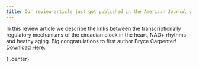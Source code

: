 ```yaml
---
title: Our review article just got published in the American Journal of Physiology - Cell Physiology 
---
```


 
In this review article we describe the links between the transcriptionally regulatory mechanisms of the circadian clock in the heart, NAD+ rhythms and heathy aging. Big congratulations to first author Bryce Carpenter! [Download Here.](https://pubmed.ncbi.nlm.nih.gov/36062878/)
 
{:.center}


